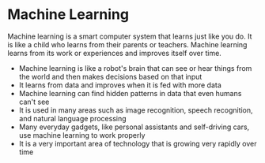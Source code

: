 # Machine Learning

Machine learning is a smart computer system that learns just like you do. It is like a child who learns from their parents or teachers. Machine learning learns from its work or experiences and improves itself over time. 

* Machine learning is like a robot's brain that can see or hear things from the world and then makes decisions based on that input
* It learns from data and improves when it is fed with more data
* Machine learning can find hidden patterns in data that even humans can't see
* It is used in many areas such as image recognition, speech recognition, and natural language processing
* Many everyday gadgets, like personal assistants and self-driving cars, use machine learning to work properly
* It is a very important area of technology that is growing very rapidly over time
